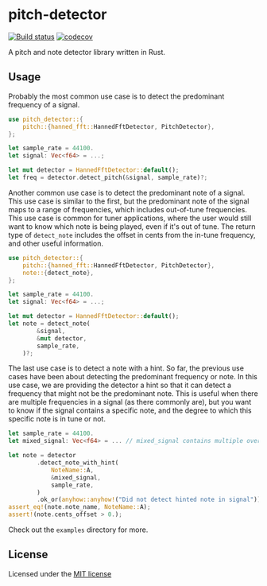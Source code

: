 # pitch-detector

[![Build status](https://img.shields.io/github/workflow/status/mherrerarendon/freq-detector/Rust)](https://github.com/mherrerarendon/freq-detector)
[![codecov](https://img.shields.io/codecov/c/github/mherrerarendon/freq-detector)](https://codecov.io/gh/mherrerarendon/freq-detector)
<br/>

A pitch and note detector library written in Rust.

## Usage
Probably the most common use case is to detect the predominant frequency of a signal. 
```rust
use pitch_detector::{
    pitch::{hanned_fft::HannedFftDetector, PitchDetector},
};

let sample_rate = 44100.
let signal: Vec<f64> = ...;

let mut detector = HannedFftDetector::default();
let freq = detector.detect_pitch(&signal, sample_rate)?;
```
Another common use case is to detect the predominant note of a signal. This use case is similar to the first, but the predominant note of the signal maps to a range of frequencies, which includes out-of-tune frequencies. This use case is common for tuner applications, where the user would still want to know which note is being played, even if it's out of tune. The return type of `detect_note` includes the offset in cents from the in-tune frequency, and other useful information.
```rust
use pitch_detector::{
    pitch::{hanned_fft::HannedFftDetector, PitchDetector},
    note::{detect_note},
};

let sample_rate = 44100.
let signal: Vec<f64> = ...;

let mut detector = HannedFftDetector::default();
let note = detect_note(
        &signal,
        &mut detector,
        sample_rate,
    )?;
```

The last use case is to detect a note with a hint. So far, the previous use cases have been about detecting the predominant frequency or note. In this use case, we are providing the detector a hint so that it can detect a frequency that might not be the predominant note. This is useful when there are multiple frequencies in a signal (as there commonly are), but you want to know if the signal contains a specific note, and the degree to which this specific note is in tune or not.
```rust
let sample_rate = 44100.
let mixed_signal: Vec<f64> = ... // mixed_signal contains multiple overlapping frequencies

let note = detector
        .detect_note_with_hint(
            NoteName::A,
            &mixed_signal,
            sample_rate,
        )
        .ok_or(anyhow::anyhow!("Did not detect hinted note in signal"))?;
assert_eq!(note.note_name, NoteName::A);
assert!(note.cents_offset > 0.);
```
Check out the `examples` directory for more.

## License
Licensed under the [MIT license](https://github.com/mherrerarendon/pitch-detector/blob/main/LICENSE-MIT)